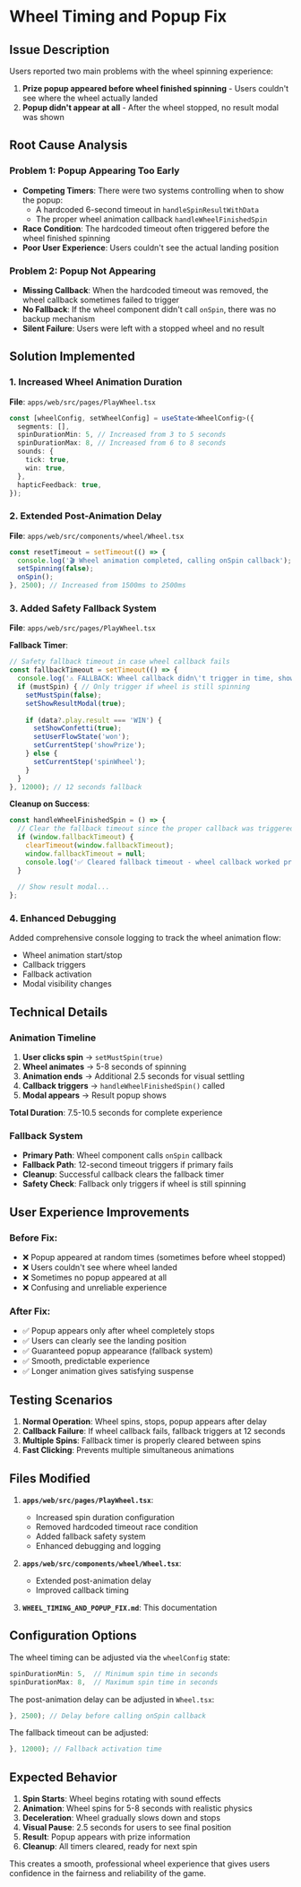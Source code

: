 # Wheel Timing and Popup Fix

## Issue Description

Users reported two main problems with the wheel spinning experience:

1. **Prize popup appeared before wheel finished spinning** - Users couldn't see where the wheel actually landed
2. **Popup didn't appear at all** - After the wheel stopped, no result modal was shown

## Root Cause Analysis

### Problem 1: Popup Appearing Too Early
- **Competing Timers**: There were two systems controlling when to show the popup:
  - A hardcoded 6-second timeout in `handleSpinResultWithData`
  - The proper wheel animation callback `handleWheelFinishedSpin`
- **Race Condition**: The hardcoded timeout often triggered before the wheel finished spinning
- **Poor User Experience**: Users couldn't see the actual landing position

### Problem 2: Popup Not Appearing
- **Missing Callback**: When the hardcoded timeout was removed, the wheel callback sometimes failed to trigger
- **No Fallback**: If the wheel component didn't call `onSpin`, there was no backup mechanism
- **Silent Failure**: Users were left with a stopped wheel and no result

## Solution Implemented

### 1. Increased Wheel Animation Duration

**File**: `apps/web/src/pages/PlayWheel.tsx`
```typescript
const [wheelConfig, setWheelConfig] = useState<WheelConfig>({
  segments: [],
  spinDurationMin: 5, // Increased from 3 to 5 seconds
  spinDurationMax: 8, // Increased from 6 to 8 seconds  
  sounds: {
    tick: true,
    win: true,
  },
  hapticFeedback: true,
});
```

### 2. Extended Post-Animation Delay

**File**: `apps/web/src/components/wheel/Wheel.tsx`
```typescript
const resetTimeout = setTimeout(() => {
  console.log('🎬 Wheel animation completed, calling onSpin callback');
  setSpinning(false);
  onSpin();
}, 2500); // Increased from 1500ms to 2500ms
```

### 3. Added Safety Fallback System

**File**: `apps/web/src/pages/PlayWheel.tsx`

**Fallback Timer**:
```typescript
// Safety fallback timeout in case wheel callback fails
const fallbackTimeout = setTimeout(() => {
  console.log('⚠️ FALLBACK: Wheel callback didn\'t trigger in time, showing result manually');
  if (mustSpin) { // Only trigger if wheel is still spinning
    setMustSpin(false);
    setShowResultModal(true);
    
    if (data?.play.result === 'WIN') {
      setShowConfetti(true);
      setUserFlowState('won');
      setCurrentStep('showPrize');
    } else {
      setCurrentStep('spinWheel');
    }
  }
}, 12000); // 12 seconds fallback
```

**Cleanup on Success**:
```typescript
const handleWheelFinishedSpin = () => {
  // Clear the fallback timeout since the proper callback was triggered
  if (window.fallbackTimeout) {
    clearTimeout(window.fallbackTimeout);
    window.fallbackTimeout = null;
    console.log('✅ Cleared fallback timeout - wheel callback worked properly');
  }
  
  // Show result modal...
};
```

### 4. Enhanced Debugging

Added comprehensive console logging to track the wheel animation flow:
- Wheel animation start/stop
- Callback triggers
- Fallback activation
- Modal visibility changes

## Technical Details

### Animation Timeline

1. **User clicks spin** → `setMustSpin(true)`
2. **Wheel animates** → 5-8 seconds of spinning
3. **Animation ends** → Additional 2.5 seconds for visual settling
4. **Callback triggers** → `handleWheelFinishedSpin()` called
5. **Modal appears** → Result popup shows

**Total Duration**: 7.5-10.5 seconds for complete experience

### Fallback System

- **Primary Path**: Wheel component calls `onSpin` callback
- **Fallback Path**: 12-second timeout triggers if primary fails
- **Cleanup**: Successful callback clears the fallback timer
- **Safety Check**: Fallback only triggers if wheel is still spinning

## User Experience Improvements

### Before Fix:
- ❌ Popup appeared at random times (sometimes before wheel stopped)
- ❌ Users couldn't see where wheel landed
- ❌ Sometimes no popup appeared at all
- ❌ Confusing and unreliable experience

### After Fix:
- ✅ Popup appears only after wheel completely stops
- ✅ Users can clearly see the landing position
- ✅ Guaranteed popup appearance (fallback system)
- ✅ Smooth, predictable experience
- ✅ Longer animation gives satisfying suspense

## Testing Scenarios

1. **Normal Operation**: Wheel spins, stops, popup appears after delay
2. **Callback Failure**: If wheel callback fails, fallback triggers at 12 seconds
3. **Multiple Spins**: Fallback timer is properly cleared between spins
4. **Fast Clicking**: Prevents multiple simultaneous animations

## Files Modified

1. **`apps/web/src/pages/PlayWheel.tsx`**:
   - Increased spin duration configuration
   - Removed hardcoded timeout race condition
   - Added fallback safety system
   - Enhanced debugging and logging

2. **`apps/web/src/components/wheel/Wheel.tsx`**:
   - Extended post-animation delay
   - Improved callback timing

3. **`WHEEL_TIMING_AND_POPUP_FIX.md`**: This documentation

## Configuration Options

The wheel timing can be adjusted via the `wheelConfig` state:

```typescript
spinDurationMin: 5,  // Minimum spin time in seconds
spinDurationMax: 8,  // Maximum spin time in seconds
```

The post-animation delay can be adjusted in `Wheel.tsx`:

```typescript
}, 2500); // Delay before calling onSpin callback
```

The fallback timeout can be adjusted:

```typescript
}, 12000); // Fallback activation time
```

## Expected Behavior

1. **Spin Starts**: Wheel begins rotating with sound effects
2. **Animation**: Wheel spins for 5-8 seconds with realistic physics
3. **Deceleration**: Wheel gradually slows down and stops
4. **Visual Pause**: 2.5 seconds for users to see final position
5. **Result**: Popup appears with prize information
6. **Cleanup**: All timers cleared, ready for next spin

This creates a smooth, professional wheel experience that gives users confidence in the fairness and reliability of the game. 